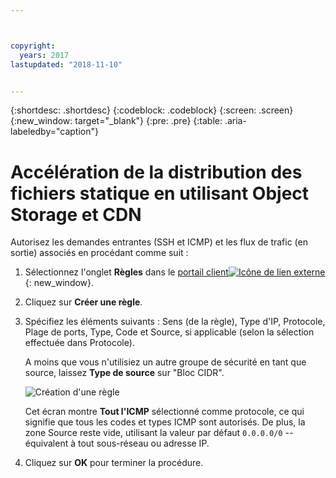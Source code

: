 ```yaml
---



copyright:
  years: 2017
lastupdated: "2018-11-10"


---
```


{:shortdesc: .shortdesc}
{:codeblock: .codeblock}
{:screen: .screen}
{:new_window: target="_blank"}
{:pre: .pre}
{:table: .aria-labeledby="caption"}

# Accélération de la distribution des fichiers statique en utilisant Object Storage et CDN
Autorisez les demandes entrantes (SSH et ICMP) et les flux de trafic (en sortie) associés en procédant comme suit :

1. Sélectionnez l'onglet **Règles** dans le [portail client![Icône de lien externe](../../icons/launch-glyph.svg "Icône de lien externe")](https://control.softlayer.com/){: new_window}.
2.	Cliquez sur **Créer une règle**.
3.	Spécifiez les éléments suivants : Sens (de la règle), Type d'IP, Protocole, Plage de ports, Type, Code et Source, si applicable (selon la sélection effectuée dans Protocole).

	A moins que vous n'utilisiez un autre groupe de sécurité en tant que source, laissez **Type de source** sur "Bloc CIDR".

	![Création d'une règle](rule_sg.jpg)

	Cet écran montre **Tout l'ICMP** sélectionné comme protocole, ce qui signifie que tous les codes et types ICMP sont autorisés. De plus, la zone Source reste vide, utilisant la valeur par défaut `0.0.0.0/0` -- équivalent à tout sous-réseau ou adresse IP.

4.	Cliquez sur **OK** pour terminer la procédure.
